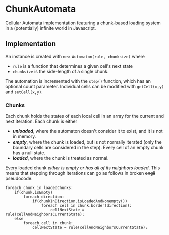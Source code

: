 # ChunkAutomata
Cellular Automata implementation featuring a chunk-based loading system in a (potentially) infinite world in Javascript.

## Implementation
An instance is created with `new Automaton(rule, chunksize)` where
- `rule` is a function that determines a given cell's next state
- `chunksize` is the side-length of a single chunk.

The automation is incremented with the `step()` function, which has an optional count parameter.
Individual cells can be modified with `getCell(x,y)` and `setCell(x,y)`.
### Chunks
Each chunk holds the states of each local cell in an array for the current and next iteration. Each chunk is either
- ***unloaded***, where the automaton doesn't consider it to exist, and it is not in memory.
- ***empty***, where the chunk is loaded, but is not normally iterated (only the boundary cells are considered in the step). Every cell of an empty chunk has a null state.
- ***loaded***, where the chunk is treated as normal.

Every loaded chunk *either is empty or has all of its neighbors loaded*. This means that stepping through iterations can go as follows in broken ~~engli~~ pseudocode:
```
foreach chunk in loadedChunks:
    if(chunk.isEmpty)
        foreach direction:
            if(chunkInDirection.isLoadedAndNonempty())
                foreach cell in chunk.border(direction):
                    cellNextState = rule(cellAndNeighborsCurrentState);
    else
        foreach cell in chunk:
            cellNextState = rule(cellAndNeighborsCurrentState);
```
